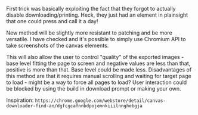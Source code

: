 First trick was basically exploiting the fact that they forgot to actually disable downloading/printing.
Heck, they just had an element in plainsight that one could press and call it a day!

New method will be slightly more resistant to patching and be more versatile.
I have checked and it's possible to simply use Chromium API to take screenshots of the canvas elements.

This will also allow the user to control "quality" of the exported images - base level fitting the page to screen and negative values are less than that, positive is more than that. Base level could be made less.
Disadvantages of this method are that it requires manual scrolling and waiting for target page to load - might be a way to force all pages to load?
User interaction could be blocked by using the build in download prompt or making your own.

Inspiration: `https://chrome.google.com/webstore/detail/canvas-downloader-find-an/dgfcgcafnnbdpojemnkiiilnnghebgja`